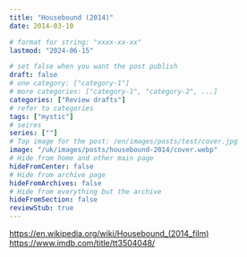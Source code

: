 ```yaml
---
title: "Housebound (2014)"
date: 2014-03-10

# format for string: "xxxx-xx-xx"
lastmod: "2024-06-15"

# set false when you want the post publish
draft: false
# one category: ["category-1"]
# more categories: ["category-1", "category-2", ...]
categories: ["Review drafts"]
# refer to categories
tags: ["mystic"]
# seires
series: [""]
# Top image for the post: /en/images/posts/test/cover.jpg
image: "/uk/images/posts/housebound-2014/cover.webp"
# Hide from home and other main page
hideFromCenter: false
# Hide from archive page
hideFromArchives: false
# Hide from everything but the archive
hideFromSection: false
reviewStub: true
---
```

https://en.wikipedia.org/wiki/Housebound_(2014_film)
https://www.imdb.com/title/tt3504048/
<!--more-->